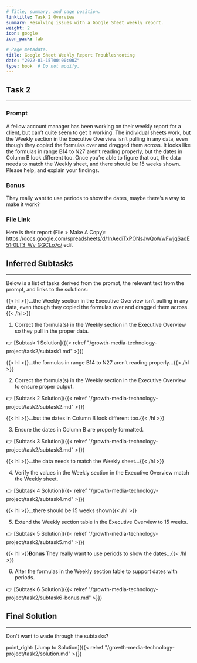 ```yaml
---
# Title, summary, and page position.
linktitle: Task 2 Overview
summary: Resolving issues with a Google Sheet weekly report.
weight: 2
icon: google
icon_pack: fab

# Page metadata.
title: Google Sheet Weekly Report Troubleshooting  
date: "2022-01-15T00:00:00Z"
type: book  # Do not modify.
---
```


## Task 2

***

### Prompt

A fellow account manager has been working on their weekly report for a client, but can’t quite seem to get it working. The individual sheets work, but the Weekly section in the Executive Overview isn’t pulling in any data, even though they copied the formulas over and dragged them across. It looks like the formulas in range B14 to N27 aren’t reading properly, but the dates in Column B look different too. Once you’re able to figure that out, the data needs to match the Weekly sheet, and there should be 15 weeks shown. Please help, and explain your findings. 

### Bonus

They really want to use periods to show the dates, maybe there’s a way to make it work? 

### File Link

Here is their report (File > Make A Copy): 
https://docs.google.com/spreadsheets/d/1nAediTxPONsJwQoWwFwjqSadE51r0LT3_Wv_GGCLo7c/ edit 

## Inferred Subtasks

***

Below is a list of tasks derived from the prompt, the relevant text from the prompt, and links to the solutions:

{{< hl >}}...the Weekly section in the Executive Overview isn’t pulling in any data, even though they copied the formulas over and dragged them across.{{< /hl >}}
<br />

1. Correct the formula(s) in the Weekly section in the Executive Overview so they pull in the proper data.

:point_right: [Subtask 1 Solution]({{< relref "/growth-media-technology-project/task2/subtask1.md" >}})

{{< hl >}}...the formulas in range B14 to N27 aren’t reading properly...{{< /hl >}}
<br />

2. Correct the formula(s) in the Weekly section in the Executive Overview to ensure proper output.   

:point_right: [Subtask 2 Solution]({{< relref "/growth-media-technology-project/task2/subtask2.md" >}})

{{< hl >}}...but the dates in Column B look different too.{{< /hl >}}
<br />

3. Ensure the dates in Column B are properly formatted.

:point_right: [Subtask 3 Solution]({{< relref "/growth-media-technology-project/task2/subtask3.md" >}})

{{< hl >}}...the data needs to match the Weekly sheet...{{< /hl >}}
<br />

4. Verify the values in the Weekly section in the Executive Overview match the Weekly sheet. 

:point_right: [Subtask 4 Solution]({{< relref "/growth-media-technology-project/task2/subtask4.md" >}})

{{< hl >}}...there should be 15 weeks shown{{< /hl >}}
<br />

5. Extend the Weekly section table in the Executive Overview to 15 weeks.

:point_right: [Subtask 5 Solution]({{< relref "/growth-media-technology-project/task2/subtask5.md" >}})

{{< hl >}}**Bonus** They really want to use periods to show the dates...{{< /hl >}}
<br />

6. Alter the formulas in the Weekly section table to support dates with periods. 

:point_right: [Subtask 6 Solution]({{< relref "/growth-media-technology-project/task2/subtask6-bonus.md" >}})


## Final Solution

***

Don't want to wade through the subtasks?
<br />

point_right: [Jump to Solution]({{< relref "/growth-media-technology-project/task2/solution.md" >}})
